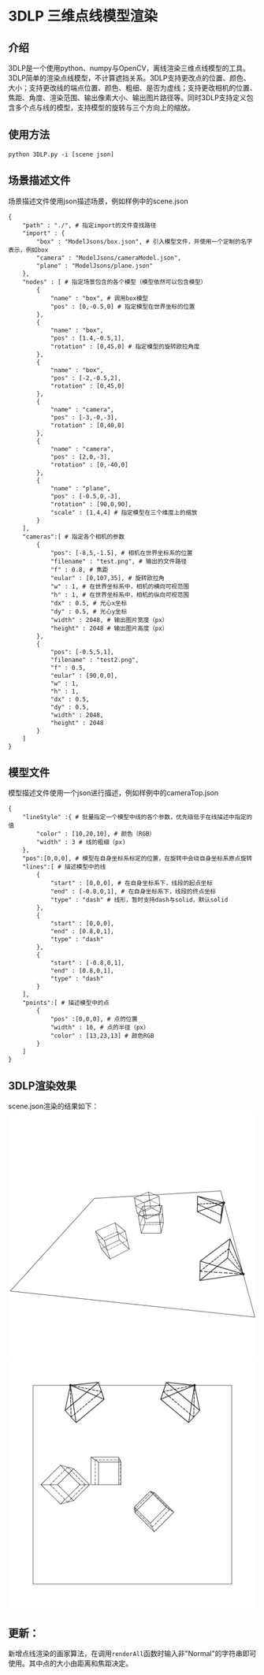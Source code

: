 # 3DLP 三维点线模型渲染
## 介绍
3DLP是一个使用python、numpy与OpenCV，离线渲染三维点线模型的工具。3DLP简单的渲染点线模型，不计算遮挡关系。3DLP支持更改点的位置、颜色、大小；支持更改线的端点位置、颜色、粗细、是否为虚线；支持更改相机的位置、焦距、角度、渲染范围、输出像素大小、输出图片路径等。同时3DLP支持定义包含多个点与线的模型，支持模型的旋转与三个方向上的缩放。
## 使用方法
```
python 3DLP.py -i [scene json]
```
## 场景描述文件
场景描述文件使用json描述场景，例如样例中的scene.json
```
{
    "path" : "./", # 指定import的文件查找路径
    "import" : {
        "box" : "ModelJsons/box.json", # 引入模型文件，并使用一个定制的名字表示，例如box
        "camera" : "ModelJsons/cameraModel.json",
        "plane" : "ModelJsons/plane.json"
    },
    "nodes" : [ # 指定场景包含的各个模型（模型依然可以包含模型）
        {
            "name" : "box", # 调用box模型
            "pos" : [0,-0.5,0] # 指定模型在世界坐标的位置
        },
        {
            "name" : "box",
            "pos" : [1.4,-0.5,1],
            "rotation" : [0,45,0] # 指定模型的旋转欧拉角度
        },
        {
            "name" : "box",
            "pos" : [-2,-0.5,2],
            "rotation" : [0,45,0]
        },
        {
            "name" : "camera",
            "pos" : [-3,-0,-3],
            "rotation" : [0,40,0]
        },
        {
            "name" : "camera",
            "pos" : [2,0,-3],
            "rotation" : [0,-40,0]
        },
        {
            "name" : "plane",
            "pos" : [-0.5,0,-3],
            "rotation" : [90,0,90],
            "scale" : [1,4,4] # 指定模型在三个维度上的缩放
        }
    ],
    "cameras":[ # 指定各个相机的参数
        {
            "pos": [-8,5,-1.5], # 相机在世界坐标系的位置
            "filename" : "test.png", # 输出的文件路径
            "f" : 0.8, # 焦距
            "eular" : [0,107,35], # 旋转欧拉角
            "w" : 1, # 在世界坐标系中，相机的横向可视范围
            "h" : 1, # 在世界坐标系中，相机的纵向可视范围
            "dx" : 0.5, # 光心x坐标
            "dy" : 0.5, # 光心y坐标
            "width" : 2048, # 输出图片宽度（px）
            "height" : 2048 # 输出图片高度（px）
        },
        {
            "pos": [-0.5,5,1],
            "filename" : "test2.png",
            "f" : 0.5,
            "eular" : [90,0,0],
            "w" : 1,
            "h" : 1,
            "dx" : 0.5,
            "dy" : 0.5,
            "width" : 2048,
            "height" : 2048
        }
    ]
}
```
## 模型文件
模型描述文件使用一个json进行描述，例如样例中的cameraTop.json
```
{
    "lineStyle" :{ # 批量指定一个模型中线的各个参数，优先级低于在线描述中指定的值
        "color" : [10,20,10], # 颜色（RGB）
        "width" : 3 # 线的粗细（px) 
    },
    "pos":[0,0,0], # 模型在自身坐标系标定的位置，在旋转中会绕自身坐标系原点旋转
    "lines":[ # 描述模型中的线
        {
            "start" : [0,0,0], # 在自身坐标系下，线段的起点坐标
            "end" : [-0.8,0,1], # 在自身坐标系下，线段的终点坐标
            "type" : "dash" # 线形，暂时支持dash与solid，默认solid
        },
        {
            "start" : [0,0,0],
            "end" : [0.8,0,1],
            "type" : "dash"
        },
        {
            "start" : [-0.8,0,1],
            "end" : [0.8,0,1],
            "type" : "dash"
        }
    ],
    "points":[ # 描述模型中的点
        {
            "pos" :[0,0,0], # 点的位置
            "width" : 10, # 点的半径（px）
            "color" : [13,23,13] # 颜色RGB
        }
    ]
}
```
## 3DLP渲染效果
scene.json渲染的结果如下：
![test.png](https://github.com/SymenYang/3DLP/blob/master/test.png)
![test2.png](https://github.com/SymenYang/3DLP/blob/master/test2.png)

## 更新：
新增点线渲染的画家算法，在调用`renderAll`函数时输入非"Normal"的字符串即可使用。其中点的大小由距离和焦距决定。
